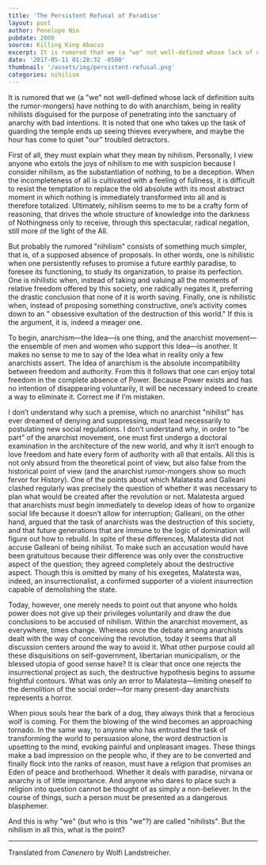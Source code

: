 ```yaml
---
title: 'The Persistent Refusal of Paradise'
layout: post
author: Penelope Nin
pubdate: 2000
source: Killing King Abacus
excerpt: It is rumored that we (a "we" not well-defined whose lack of definition suits the rumor-mongers) have nothing to do with anarchism, being in reality nihilists disguised for the purpose of penetrating into the sanctuary of anarchy with bad intentions.
date: '2017-05-11 01:28:32 -0500'
thumbnail: '/assets/img/persistent-refusal.png'
categories: nihilism
---
```


It is rumored that we (a "we" not well-defined whose lack of definition suits the rumor-mongers) have nothing to do with anarchism, being in reality nihilists disguised for the purpose of penetrating into the sanctuary of anarchy with bad intentions. It is noted that one who takes up the task of guarding the temple ends up seeing thieves everywhere, and maybe the hour has come to quiet "our" troubled detractors.

First of all, they must explain what they mean by nihilism. Personally, I view anyone who extols the joys of nihilism to me with suspicion because I consider nihilism, as the substantiation of nothing, to be a deception. When the incompleteness of all is cultivated with a feeling of fullness, it is difficult to resist the temptation to replace the old absolute with its most abstract moment in which nothing is immediately transformed into all and is therefore totalized. Ultimately, nihilism seems to me to be a crafty form of reasoning, that drives the whole structure of knowledge into the darkness of Nothingness only to receive, through this spectacular, radical negation, still more of the light of the All.

But probably the rumored "nihilism" consists of something much simpler, that is, of a supposed absence of proposals. In other words, one is nihilistic when one persistently refuses to promise a future earthly paradise, to foresee its functioning, to study its organization, to praise its perfection. One is nihilistic when, instead of taking and valuing all the moments of relative freedom offered by this society, one radically negates it, preferring the drastic conclusion that none of it is worth saving. Finally, one is nihilistic when, instead of proposing something constructive, one’s activity comes down to an " obsessive exultation of the destruction of this world." If this is the argument, it is, indeed a meager one.

To begin, anarchism—the Idea—is one thing, and the anarchist movement—the ensemble of men and women who support this Idea—is another. It makes no sense to me to say of the Idea what in reality only a few anarchists assert. The Idea of anarchism is the absolute incompatibility between freedom and authority. From this it follows that one can enjoy total freedom in the complete absence of Power. Because Power exists and has no intention of disappearing voluntarily, it will be necessary indeed to create a way to eliminate it. Correct me if I’m mistaken.

I don’t understand why such a premise, which no anarchist "nihilist" has ever dreamed of denying and suppressing, must lead necessarily to postulating new social regulations. I don’t understand why, in order to "be part" of the anarchist movement, one must first undergo a doctoral examination in the architecture of the new world, and why it isn’t enough to love freedom and hate every form of authority with all that entails. All this is not only absurd from the theoretical point of view, but also false from the historical point of view (and the anarchist rumor-mongers show so much fervor for History). One of the points about which Malatesta and Galleani clashed regularly was precisely the question of whether it was necessary to plan what would be created after the revolution or not. Malatesta argued that anarchists must begin immediately to develop ideas of how to organize social life because it doesn’t allow for interruption; Galleani, on the other hand, argued that the task of anarchists was the destruction of this society, and that future generations that are immune to the logic of domination will figure out how to rebuild. In spite of these differences, Malatesta did not accuse Galleani of being nihilist. To make such an accusation would have been gratuitous because their difference was only over the constructive aspect of the question; they agreed completely about the destructive aspect. Though this is omitted by many of his exegetes, Malatesta was, indeed, an insurrectionalist, a confirmed supporter of a violent insurrection capable of demolishing the state.

Today, however, one merely needs to point out that anyone who holds power does not give up their privileges voluntarily and draw the due conclusions to be accused of nihilism. Within the anarchist movement, as everywhere, times change. Whereas once the debate among anarchists dealt with the way of conceiving the revolution, today it seems that all discussion centers around the way to avoid it. What other purpose could all these disquisitions on self-government, libertarian municipalism, or the blessed utopia of good sense have? It is clear that once one rejects the insurrectional project as such, the destructive hypothesis begins to assume frightful contours. What was only an error to Malatesta—limiting oneself to the demolition of the social order—for many present-day anarchists represents a horror.

When pious souls hear the bark of a dog, they always think that a ferocious wolf is coming. For them the blowing of the wind becomes an approaching tornado. In the same way, to anyone who has entrusted the task of transforming the world to persuasion alone, the word destruction is upsetting to the mind, evoking painful and unpleasant images. These things make a bad impression on the people who, if they are to be converted and finally flock into the ranks of reason, must have a religion that promises an Eden of peace and brotherhood. Whether it deals with paradise, nirvana or anarchy is of little importance. And anyone who dares to place such a religion into question cannot be thought of as simply a non-believer. In the course of things, such a person must be presented as a dangerous blasphemer.

And this is why "we" (but who is this "we"?) are called "nihilists". But the nihilism in all this, what is the point?

<hr>

Translated from <em>Canenero</em> by Wolfi Landstreicher.
